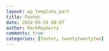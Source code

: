 ```yaml
---
layout: wp_template_part
title: Footer
date: 2022-05-24 08:07
author: MarkMayberry
comments: true
categories: [footer, twentytwentytwo]
---
```

<!-- wp:group {"style":{"spacing":{"padding":{"top":"var(\u002d\u002dwp\u002d\u002dcustom\u002d\u002dspacing\u002d\u002dlarge, 8rem)"}}},"layout":{"inherit":true}} -->
<div class="wp-block-group" style="padding-top:var(--wp--custom--spacing--large, 8rem)"><!-- wp:group {"align":"full","layout":{"inherit":true}} -->
<div class="wp-block-group alignfull"><!-- wp:group {"align":"wide","style":{"spacing":{"padding":{"top":"4rem","bottom":"4rem"}}},"layout":{"type":"flex","justifyContent":"space-between"}} -->
<div class="wp-block-group alignwide" style="padding-top:4rem;padding-bottom:4rem"><!-- wp:site-title {"level":0} /--></div>
<!-- /wp:group --></div>
<!-- /wp:group --></div>
<!-- /wp:group -->
